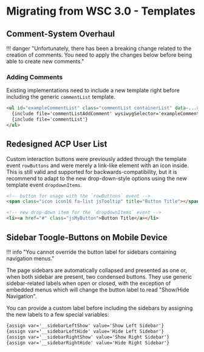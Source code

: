# Migrating from WSC 3.0 - Templates

## Comment-System Overhaul

!!! danger "Unfortunately, there has been a breaking change related to the creation of comments. You need to apply the changes below before being able to create new comments."

### Adding Comments

Existing implementations need to include a new template right before including the generic `commentList` template.

```html
<ul id="exampleCommentList" class="commentList containerList" data-...>
  {include file='commentListAddComment' wysiwygSelector='exampleCommentListAddComment'}
  {include file='commentList'}
</ul>
```

## Redesigned ACP User List

Custom interaction buttons were previously added through the template event `rowButtons` and were merely a link-like element with an icon inside. This is still valid and supported for backwards-compatibility, but it is recommend to adapt to the new drop-down-style options using the new template event `dropdownItems`.

```html
<!-- button for usage with the `rowButtons` event -->
<span class="icon icon16 fa-list jsTooltip" title="Button Title"></span>

<!-- new drop-down item for the `dropdownItems` event -->
<li><a href="#" class="jsMyButton">Button Title</a></li>
```

## Sidebar Toogle-Buttons on Mobile Device

!!! info "You cannot override the button label for sidebars containing navigation menus."

The page sidebars are automatically collapsed and presented as one or, when both sidebar are present, two condensed buttons. They use generic sidebar-related labels when open or closed, with the exception of embedded menus which will change the button label to read "Show/Hide Navigation".

You can provide a custom label before including the sidebars by assigning the new labels to a few special variables:

```html
{assign var='__sidebarLeftShow' value='Show Left Sidebar'}
{assign var='__sidebarLeftHide' value='Hide Left Sidebar'}
{assign var='__sidebarRightShow' value='Show Right Sidebar'}
{assign var='__sidebarRightHide' value='Hide Right Sidebar'}
```
